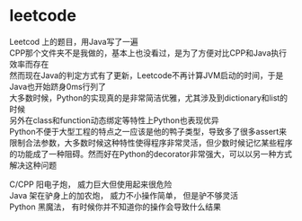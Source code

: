 # leetcode
Leetcod 上的题目，用Java写了一遍  
CPP那个文件夹不是我做的，基本上也没看过，是为了方便对比CPP和Java执行效率而存在  
然而现在Java的判定方式有了更新，Leetcode不再计算JVM启动的时间，于是Java也开始跻身0ms行列了  
大多数时候，Python的实现真的是非常简洁优雅，尤其涉及到dictionary和list的时候  
另外在class和function动态绑定等特性上Python也表现优异  
Python不便于大型工程的特点之一应该是他的鸭子类型，导致多了很多assert来限制合法参数，大多数时候这种特性使得程序非常灵活，但少数时候记忆某些程序的功能成了一种阻碍。然而好在Python的decorator非常强大，可以以另一种方式解决这种问题  


C/CPP  阳电子炮， 威力巨大但使用起来很危险  
Java  架在驴身上的加农炮， 威力不小操作简单， 但是驴不够灵活  
Python  黑魔法， 有时候你并不知道你的操作会导致什么结果  
